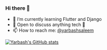 ### Hi there 👋
- 🌱 I’m currently learning Flutter and Django
- 💬 Open to discuss anything tech :slightly_smiling_face:
- 📫 How to reach me: [@yarbashsaleem](https://twitter.com/__yarbash__) 


[![Yarbash's GitHub stats](https://github-readme-stats.vercel.app/api?username=yarbashsaleem&count_private=true)](https://github.com/yarbashsaleem/github-readme-stats)

